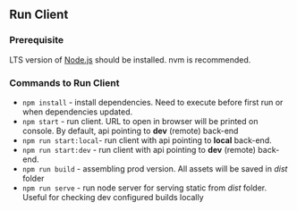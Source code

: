 ## Run Client

### Prerequisite

LTS version of [Node.js](https://nodejs.org) should be installed. nvm is recommended. 

### Commands to Run Client

* `npm install` - install dependencies. Need to execute before first run or when dependencies updated.
* `npm start` - run client. URL to open in browser will be printed on console. By default, api pointing to **dev** (remote) back-end
* `npm run start:local`- run client with api pointing to **local** back-end.
* `npm run start:dev` - run client with api pointing to **dev** (remote) back-end.
* `npm run build` - assembling prod version. All assets will be saved in *dist* folder 
* `npm run serve` - run node server for serving static from *dist* folder. Useful for checking dev configured builds locally
